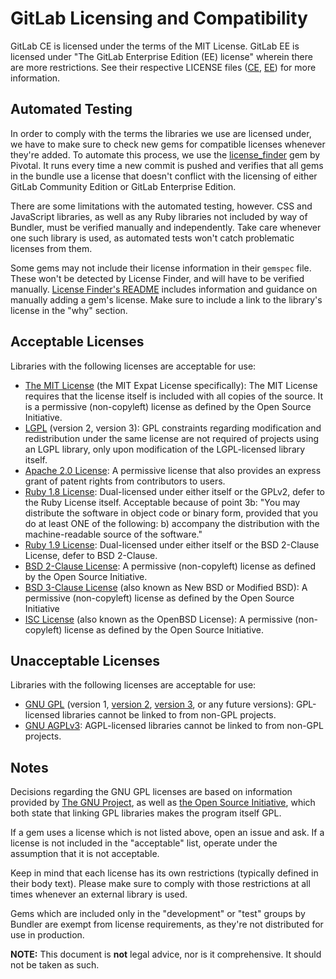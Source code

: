 # GitLab Licensing and Compatibility

GitLab CE is licensed under the terms of the MIT License. GitLab EE is licensed under "The GitLab Enterprise Edition (EE) license" wherein there are more restrictions. See their respective LICENSE files ([CE][CE], [EE][EE]) for more information.

## Automated Testing

In order to comply with the terms the libraries we use are licensed under, we have to make sure to check new gems for compatible licenses whenever they're added. To automate this process, we use the [license_finder][license_finder] gem by Pivotal. It runs every time a new commit is pushed and verifies that all gems in the bundle use a license that doesn't conflict with the licensing of either GitLab Community Edition or GitLab Enterprise Edition.

There are some limitations with the automated testing, however. CSS and JavaScript libraries, as well as any Ruby libraries not included by way of Bundler, must be verified manually and independently. Take care whenever one such library is used, as automated tests won't catch problematic licenses from them.

Some gems may not include their license information in their `gemspec` file. These won't be detected by License Finder, and will have to be verified manually. [License Finder's README][license_finder] includes information and guidance on manually adding a gem's license. Make sure to include a link to the library's license in the "why" section.

## Acceptable Licenses

Libraries with the following licenses are acceptable for use:

- [The MIT License][MIT] (the MIT Expat License specifically): The MIT License requires that the license itself is included with all copies of the source. It is a permissive (non-copyleft) license as defined by the Open Source Initiative.
- [LGPL][LGPL] (version 2, version 3): GPL constraints regarding modification and redistribution under the same license are not required of projects using an LGPL library, only upon modification of the LGPL-licensed library itself.
- [Apache 2.0 License][apache-2]: A permissive license that also provides an express grant of patent rights from contributors to users.
- [Ruby 1.8 License][ruby-1.8]: Dual-licensed under either itself or the GPLv2, defer to the Ruby License itself. Acceptable because of point 3b: "You may distribute the software in object code or binary form, provided that you do at least ONE of the following: b) accompany the distribution with the machine-readable source of the software."
- [Ruby 1.9 License][ruby-1.9]: Dual-licensed under either itself or the BSD 2-Clause License, defer to BSD 2-Clause.
- [BSD 2-Clause License][BSD-2-Clause]: A permissive (non-copyleft) license as defined by the Open Source Initiative.
- [BSD 3-Clause License][BSD-3-Clause] (also known as New BSD or Modified BSD): A permissive (non-copyleft) license as defined by the Open Source Initiative
- [ISC License][ISC] (also known as the OpenBSD License): A permissive (non-copyleft) license as defined by the Open Source Initiative.

## Unacceptable Licenses

Libraries with the following licenses are acceptable for use:

- [GNU GPL][GPL] (version 1, [version 2][GPLv2], [version 3][GPLv3], or any future versions): GPL-licensed libraries cannot be linked to from non-GPL projects.
- [GNU AGPLv3][AGPLv3]: AGPL-licensed libraries cannot be linked to from non-GPL projects.

## Notes

Decisions regarding the GNU GPL licenses are based on information provided by [The GNU Project][GNU-GPL-FAQ], as well as [the Open Source Initiative][OSI-GPL], which both state that linking GPL libraries makes the program itself GPL.

If a gem uses a license which is not listed above, open an issue and ask. If a license is not included in the "acceptable" list, operate under the assumption that it is not acceptable.

Keep in mind that each license has its own restrictions (typically defined in their body text). Please make sure to comply with those restrictions at all times whenever an external library is used.

Gems which are included only in the "development" or "test" groups by Bundler are exempt from license requirements, as they're not distributed for use in production.

**NOTE:** This document is **not** legal advice, nor is it comprehensive. It should not be taken as such.

[CE]: https://gitlab.com/gitlab-org/gitlab-ce/blob/master/LICENSE
[EE]: https://gitlab.com/gitlab-org/gitlab-ee/blob/master/LICENSE
[license_finder]: https://github.com/pivotal/LicenseFinder
[MIT]: http://choosealicense.com/licenses/mit/
[LGPL]: http://choosealicense.com/licenses/lgpl-3.0/
[apache-2]: http://choosealicense.com/licenses/apache-2.0/
[ruby-1.8]: https://github.com/ruby/ruby/blob/ruby_1_8_6/COPYING
[ruby-1.9]: https://www.ruby-lang.org/en/about/license.txt
[BSD-2-Clause]: https://opensource.org/licenses/BSD-2-Clause
[BSD-3-Clause]: https://opensource.org/licenses/BSD-3-Clause
[ISC]: https://opensource.org/licenses/ISC
[GPL]: http://choosealicense.com/licenses/gpl-3.0/
[GPLv2]: http://www.gnu.org/licenses/gpl-2.0.txt
[GPLv3]: http://www.gnu.org/licenses/gpl-3.0.txt
[AGPLv3]: http://choosealicense.com/licenses/agpl-3.0/
[GNU-GPL-FAQ]: http://www.gnu.org/licenses/gpl-faq.html#IfLibraryIsGPL
[OSI-GPL]: https://opensource.org/faq#linking-proprietary-code
